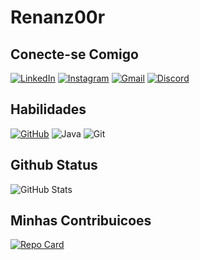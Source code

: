 # Renanz00r 

## Conecte-se Comigo
[![LinkedIn](https://img.shields.io/badge/LinkedIn-0077B5?style=for-the-badge&logo=linkedin&logoColor=white)](https://www.linkedin.com/in/renan-rodrigues-462056231/)
[![Instagram](https://img.shields.io/badge/-Instagram-%23E4405F?style=for-the-badge&logo=instagram&logoColor=white)](https://www.instagram.com/renanlourenso/)
[![Gmail](https://img.shields.io/badge/Gmail-333333?style=for-the-badge&logo=gmail&logoColor=red)](mailto:renanlourenso93@gmail.com)
[![Discord](https://img.shields.io/badge/Discord-7289DA?style=for-the-badge&logo=discord&logoColor=white)](https://discord.com/channels/@klauswinter/)

## Habilidades
[![GitHub](https://img.shields.io/badge/GitHub-100000?style=for-the-badge&logo=github&logoColor=white)](https://github.com/renanz00r)
![Java](https://img.shields.io/badge/java-%23ED8B00.svg?style=for-the-badge&logo=openjdk&logoColor=white)
![Git](https://img.shields.io/badge/GIT-E44C30?style=for-the-badge&logo=git&logoColor=white)

## Github Status
![GitHub Stats](https://github-readme-stats.vercel.app/api?username=renanz00r&theme=transparent&bg_color=000&border_color=30A3DC&show_icons=true&icon_color=30A3DC&title_color=E94D5F&text_color=FFF)

## Minhas Contribuicoes 
[![Repo Card](https://github-readme-stats.vercel.app/api/pin/?username=renanz00r&repo=dio-lab-open-source&bg_color=000&border_color=30A3DC&show_icons=true&icon_color=30A3DC&title_color=E94D5F&text_color=FFF)](https://github.com/renanz00r/dio-lab-open-source)